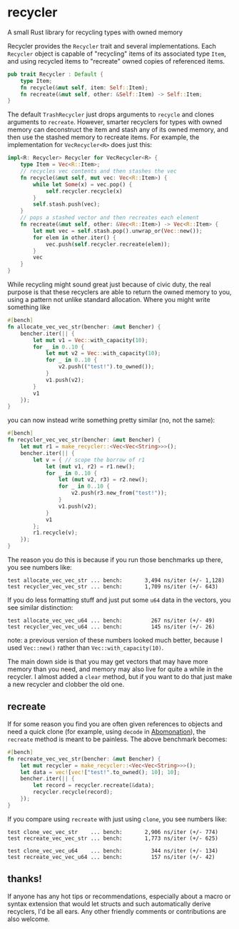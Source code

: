 # recycler
A small Rust library for recycling types with owned memory

Recycler provides the `Recycler` trait and several implementations. Each `Recycler` object is capable of "recycling" items of its associated type `Item`, and using recycled items to "recreate" owned copies of referenced items.

```rust
pub trait Recycler : Default {
    type Item;
    fn recycle(&mut self, item: Self::Item);
    fn recreate(&mut self, other: &Self::Item) -> Self::Item;
}
```
The default `TrashRecycler` just drops arguments to `recycle` and clones arguments to `recreate`. However, smarter recyclers for types with owned memory can deconstruct the item and stash any of its owned memory, and then use the stashed memory to recreate items. For example, the implementation for `VecRecycler<R>` does just this:

 ```rust
 impl<R: Recycler> Recycler for VecRecycler<R> {
     type Item = Vec<R::Item>;
     // recycles vec contents and then stashes the vec
     fn recycle(&mut self, mut vec: Vec<R::Item>) {
         while let Some(x) = vec.pop() {
             self.recycler.recycle(x)
         }
         self.stash.push(vec);
     }
     // pops a stashed vector and then recreates each element
     fn recreate(&mut self, other: &Vec<R::Item>) -> Vec<R::Item> {
         let mut vec = self.stash.pop().unwrap_or(Vec::new());
         for elem in other.iter() {
             vec.push(self.recycler.recreate(elem));
         }
         vec
     }
 }
 ```

While recycling might sound great just because of civic duty, the real purpose is that these recyclers are able to return the owned memory to you, using a pattern not unlike standard allocation. Where you might write something like

```rust
#[bench]
fn allocate_vec_vec_str(bencher: &mut Bencher) {
    bencher.iter(|| {
        let mut v1 = Vec::with_capacity(10);
        for _ in 0..10 {
            let mut v2 = Vec::with_capacity(10);
            for _ in 0..10 {
                v2.push(("test!").to_owned());
            }
            v1.push(v2);
        }
        v1
    });
}
```

you can now instead write something pretty similar (no, not the same):

```rust
#[bench]
fn recycler_vec_vec_str(bencher: &mut Bencher) {
    let mut r1 = make_recycler::<Vec<Vec<String>>>();
    bencher.iter(|| {
        let v = { // scope the borrow of r1
            let (mut v1, r2) = r1.new();
            for _ in 0..10 {
                let (mut v2, r3) = r2.new();
                for _ in 0..10 {
                    v2.push(r3.new_from("test!"));
                }
                v1.push(v2);
            }
            v1
        };
        r1.recycle(v);
    });
}
```

The reason you do this is because if you run those benchmarks up there, you see numbers like:

    test allocate_vec_vec_str ... bench:       3,494 ns/iter (+/- 1,128)
    test recycler_vec_vec_str ... bench:       1,709 ns/iter (+/- 643)

If you do less formatting stuff and just put some `u64` data in the vectors, you see similar distinction:

    test allocate_vec_vec_u64 ... bench:         267 ns/iter (+/- 49)
    test recycler_vec_vec_u64 ... bench:         145 ns/iter (+/- 26)

note: a previous version of these numbers looked much better, because I used `Vec::new()` rather than `Vec::with_capacity(10)`.

The main down side is that you may get vectors that may have more memory than you need, and memory may also live for quite a while in the recycler. I almost added a `clear` method, but if you want to do that just make a new recycler and clobber the old one.

## recreate

If for some reason you find you are often given references to objects and need a quick clone (for example, using `decode` in [Abomonation](https://github.com/frankmcsherry/abomonation)), the `recreate` method is meant to be painless. The above benchmark becomes:

```rust
#[bench]
fn recreate_vec_vec_str(bencher: &mut Bencher) {
    let mut recycler = make_recycler::<Vec<Vec<String>>>();
    let data = vec![vec!["test!".to_owned(); 10]; 10];
    bencher.iter(|| {
        let record = recycler.recreate(&data);
        recycler.recycle(record);
    });
}
```

If you compare using `recreate` with just using `clone`, you see numbers like:

    test clone_vec_vec_str    ... bench:       2,906 ns/iter (+/- 774)
    test recreate_vec_vec_str ... bench:       1,773 ns/iter (+/- 625)

    test clone_vec_vec_u64    ... bench:         344 ns/iter (+/- 134)
    test recreate_vec_vec_u64 ... bench:         157 ns/iter (+/- 42)

## thanks!

If anyone has any hot tips or recommendations, especially about a macro or syntax extension that would let structs and such automatically derive recyclers, I'd be all ears. Any other friendly comments or contributions are also welcome.
